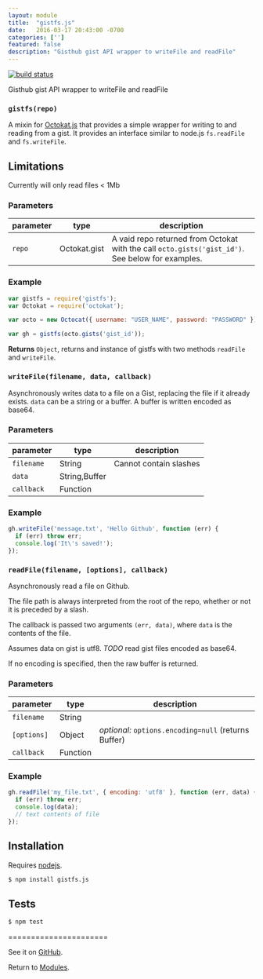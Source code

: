 ```yaml
---
layout: module
title:  "gistfs.js"
date:   2016-03-17 20:43:00 -0700
categories: ['']
featured: false
description: "Gisthub gist API wrapper to writeFile and readFile"
---
```


[![build status](https://secure.travis-ci.org/gmaclennan/gistfs.js.png)](http://travis-ci.org/gmaclennan/gistfs.js)

Gisthub gist API wrapper to writeFile and readFile


### `gistfs(repo)`

A mixin for [Octokat.js](https://github.com/philschatz/octokat.js) that
provides a simple wrapper for writing to and reading from a gist. It
provides an interface similar to node.js `fs.readFile` and `fs.writeFile`.

## Limitations

Currently will only read files < 1Mb


### Parameters

| parameter | type          | description                                                                                      |
| --------- | ------------- | ------------------------------------------------------------------------------------------------ |
| `repo`    | Octokat\.gist | A vaid repo returned from Octokat with the call `octo.gists('gist_id')`. See below for examples. |


### Example

```js
var gistfs = require('gistfs'); 
var Octokat = require('octokat');

var octo = new Octocat({ username: "USER_NAME", password: "PASSWORD" });

var gh = gistfs(octo.gists('gist_id'));
```


**Returns** `Object`, returns and instance of gistfs with two methods `readFile` and `writeFile`.


### `writeFile(filename, data, callback)`

Asynchronously writes data to a file on a Gist, replacing the file if it
already exists. `data` can be a string or a buffer. A buffer is written 
encoded as base64.


### Parameters

| parameter  | type           | description            |
| ---------- | -------------- | ---------------------- |
| `filename` | String         | Cannot contain slashes |
| `data`     | String\,Buffer |                        |
| `callback` | Function       |                        |


### Example

```js
gh.writeFile('message.txt', 'Hello Github', function (err) {
  if (err) throw err;
  console.log('It\'s saved!');
});
```


### `readFile(filename, [options], callback)`

Asynchronously read a file on Github.

The file path is always interpreted from the root of the repo, whether or
not it is preceded by a slash.

The callback is passed two arguments `(err, data)`, where `data` is the
contents of the file.

Assumes data on gist is utf8. *TODO* read gist files encoded as base64.

If no encoding is specified, then the raw buffer is returned.

### Parameters

| parameter   | type     | description                                          |
| ----------- | -------- | ---------------------------------------------------- |
| `filename`  | String   |                                                      |
| `[options]` | Object   | _optional:_ `options.encoding=null` (returns Buffer) |
| `callback`  | Function |                                                      |


### Example

```js
gh.readFile('my_file.txt', { encoding: 'utf8' }, function (err, data) { 
  if (err) throw err; 
  console.log(data);
  // text contents of file
});
```

## Installation

Requires [nodejs](http://nodejs.org/).

```sh
$ npm install gistfs.js
```

## Tests

```sh
$ npm test
```




======================

See it on [GitHub](https://github.com/gmaclennan/gistfs.js).

Return to [Modules](/modules).